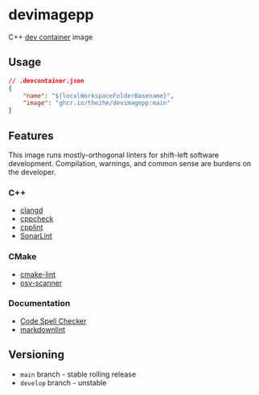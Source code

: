 # devimagepp

C++ [dev container](https://marketplace.visualstudio.com/items?itemName=ms-vscode-remote.remote-containers) image

## Usage

```json
// .devcontainer.json
{
    "name": "${localWorkspaceFolderBasename}",
    "image": "ghcr.io/thezhe/devimagepp:main"
}
```

## Features

This image runs mostly-orthogonal linters for shift-left software development. Compilation, warnings, and common sense are burdens on the developer.

### C++

- [clangd](https://marketplace.visualstudio.com/items?itemName=llvm-vs-code-extensions.vscode-clangd)
- [cppcheck](https://cppcheck.sourceforge.io/)
- [cpplint](https://github.com/cpplint/cpplint)
- [SonarLint](https://marketplace.visualstudio.com/items?itemName=SonarSource.sonarlint-vscode)

### CMake

- [cmake-lint](https://github.com/cheshirekow/cmake_format)
- [osv-scanner](https://google.github.io/osv-scanner/)

### Documentation

- [Code Spell Checker](https://marketplace.visualstudio.com/items?itemName=streetsidesoftware.code-spell-checker)
- [markdownlint](https://marketplace.visualstudio.com/items?itemName=DavidAnson.vscode-markdownlint)

## Versioning

- `main` branch - stable rolling release
- `develop` branch - unstable
